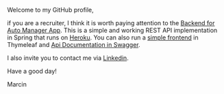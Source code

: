 Welcome to my GitHub profile,

if you are a recruiter, I think it is worth paying attention to the [Backend for Auto Manager App](https://github.com/MarcinKaminskiPL/auto-manager-back). This is a simple and working REST API implementation in Spring that runs on [Heroku](auto-manager-back.herokuapp.com). You can also run a [simple frontend](http://auto-manager-back.herokuapp.com/) in Thymeleaf and [Api Documentation in Swagger](https://auto-manager-back.herokuapp.com/swagger-ui/).

I also invite you to contact me via [Linkedin](https://www.linkedin.com/in/marcinkami%C5%84ski/).

Have a good day!

Marcin
